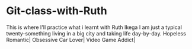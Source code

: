 # Git-class-with-Ruth
This is where I'll practice what i learnt with Ruth Ikega
I am just a typical twenty-something living in a big city and taking life day-by-day.
Hopeless Romantic| Obsessive Car Lover| Video Game Addict|
